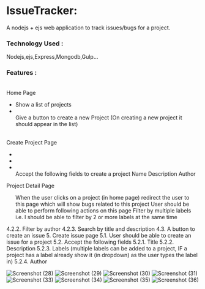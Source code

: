 <h1>IssueTracker:</h1>  A nodejs + ejs web application to track issues/bugs for a project. <br>
<h3> Technology Used :</h3> Nodejs,ejs,Express,Mongodb,Gulp... <br>

<h3> Features :</h3> <br>
Home Page <br>
<ul>
    <li>Show a list of projects</li>
   <li></li>  Give a button to create a new Project (On creating a new project it should
     appear in the list)</ul> 
    <br>
 Create Project Page <br>
 <ul>
       <li></li>
       <li></li>
       <li></li>
 Accept the following fields to create a project
 Name
 Description
 Author
 </ul>
 Project Detail Page <br>
 <ul>
  When the user clicks on a project (in home page) redirect the user to this
  page which will show bugs related to this project
  User should be able to perform following actions on this page
  Filter by multiple labels i.e. I should be able to filter by 2 or more
  labels at the same time
     </ul>
4.2.2. Filter by author
4.2.3. Search by title and description
4.3. A button to create an issue
5. Create issue page
5.1. User should be able to create an issue for a project
5.2. Accept the following fields
5.2.1. Title
5.2.2. Description
5.2.3. Labels (multiple labels can be added to a project, IF a project has a
label already show it (in dropdown) as the user types the label in)
5.2.4. Author



![Screenshot (28)](https://github.com/kfaizan0496/IssueTrackerNodejs/assets/113850768/4d8d4e81-085d-4f05-9471-f616ce6ce70e)
![Screenshot (29)](https://github.com/kfaizan0496/IssueTrackerNodejs/assets/113850768/5d2256b1-3ea2-4b40-8169-63fc46a5838e)
![Screenshot (30)](https://github.com/kfaizan0496/IssueTrackerNodejs/assets/113850768/e29d0571-28ee-414b-8c98-1ef6ef09068b)
![Screenshot (31)](https://github.com/kfaizan0496/IssueTrackerNodejs/assets/113850768/03a483d2-7577-4116-a6e7-95062928804a)
![Screenshot (33)](https://github.com/kfaizan0496/IssueTrackerNodejs/assets/113850768/c6bc973d-7761-484c-97ab-47e8710dc675)
![Screenshot (34)](https://github.com/kfaizan0496/IssueTrackerNodejs/assets/113850768/ade68a32-a214-4de7-b867-2e4f49a0b447)
![Screenshot (35)](https://github.com/kfaizan0496/IssueTrackerNodejs/assets/113850768/457d0216-dba9-4b00-be88-509ace64fc2c)
![Screenshot (36)](https://github.com/kfaizan0496/IssueTrackerNodejs/assets/113850768/c9651003-a1de-4334-838e-6b4da29c6ea5)
